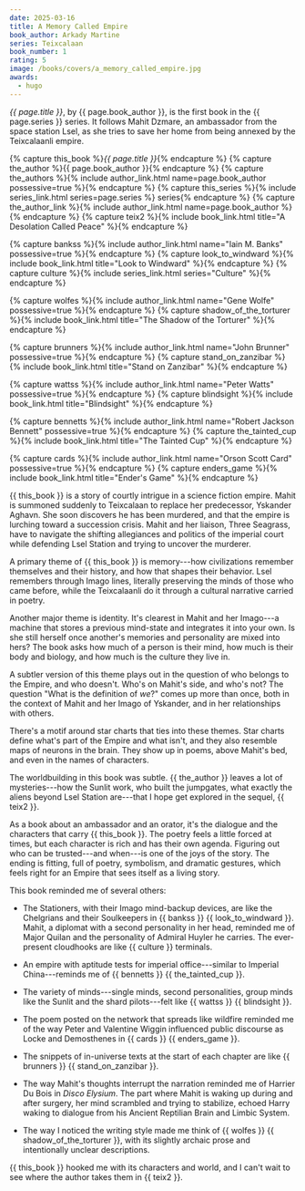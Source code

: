 ```yaml
---
date: 2025-03-16
title: A Memory Called Empire
book_author: Arkady Martine
series: Teixcalaan
book_number: 1
rating: 5
image: /books/covers/a_memory_called_empire.jpg
awards:
  - hugo
---
```


<cite class="book-title">{{ page.title }}</cite>, by <span
class="author-name">{{ page.book_author }}</span>, is the first book in the
<span class="book-series">{{ page.series }}</span> series. It follows Mahit
Dzmare, an ambassador from the space station Lsel, as she tries to save her
home from being annexed by the Teixcalaanli empire.

{% capture this_book %}<cite class="book-title">{{ page.title }}</cite>{% endcapture %}
{% capture the_author %}<span class="author-name">{{ page.book_author }}</span>{% endcapture %}
{% capture the_authors %}{% include author_link.html name=page.book_author possessive=true %}{% endcapture %}
{% capture this_series %}{% include series_link.html series=page.series %} series{% endcapture %}
{% capture the_author_link %}{% include author_link.html name=page.book_author %}{% endcapture %}
{% capture teix2 %}{% include book_link.html title="A Desolation Called Peace" %}{% endcapture %}

{% capture bankss %}{% include author_link.html name="Iain M. Banks" possessive=true %}{% endcapture %}
{% capture look_to_windward %}{% include book_link.html title="Look to Windward" %}{% endcapture %}
{% capture culture %}{% include series_link.html series="Culture" %}{% endcapture %}

{% capture wolfes %}{% include author_link.html name="Gene Wolfe" possessive=true %}{% endcapture %}
{% capture shadow_of_the_torturer %}{% include book_link.html title="The Shadow of the Torturer" %}{% endcapture %}

{% capture brunners %}{% include author_link.html name="John Brunner" possessive=true %}{% endcapture %}
{% capture stand_on_zanzibar %}{% include book_link.html title="Stand on Zanzibar" %}{% endcapture %}

{% capture wattss %}{% include author_link.html name="Peter Watts" possessive=true %}{% endcapture %}
{% capture blindsight %}{% include book_link.html title="Blindsight" %}{% endcapture %}

{% capture bennetts %}{% include author_link.html name="Robert Jackson Bennett" possessive=true %}{% endcapture %}
{% capture the_tainted_cup %}{% include book_link.html title="The Tainted Cup" %}{% endcapture %}

{% capture cards %}{% include author_link.html name="Orson Scott Card" possessive=true %}{% endcapture %}
{% capture enders_game %}{% include book_link.html title="Ender's Game" %}{% endcapture %}

{{ this_book }} is a story of courtly intrigue in a science fiction empire.
Mahit is summoned suddenly to Teixcalaan to replace her predecessor, Yskander
Aghavn. She soon discovers he has been murdered, and that the empire is
lurching toward a succession crisis. Mahit and her liaison, Three Seagrass,
have to navigate the shifting allegiances and politics of the imperial court
while defending Lsel Station and trying to uncover the murderer.

A primary theme of {{ this_book }} is memory---how civilizations remember
themselves and their history, and how that shapes their behavior. Lsel
remembers through Imago lines, literally preserving the minds of those who
came before, while the Teixcalaanli do it through a cultural narrative carried
in poetry.

Another major theme is identity. It's clearest in Mahit and her Imago---a machine
that stores a previous mind-state and integrates it into your own. Is she still
herself once another's memories and personality are mixed into hers? The book
asks how much of a person is their mind, how much is their body and biology,
and how much is the culture they live in.

A subtler version of this theme plays out in the question of who belongs to the
Empire, and who doesn't. Who's on Mahit's side, and who's not? The question
"What is the definition of _we_?" comes up more than once, both in the context
of Mahit and her Imago of Yskander, and in her relationships with others.

There's a motif around star charts that ties into these themes. Star charts
define what's part of the Empire and what isn't, and they also resemble maps of
neurons in the brain. They show up in poems, above Mahit's bed, and even in the
names of characters.

The worldbuilding in this book was subtle. {{ the_author }} leaves a lot of
mysteries---how the Sunlit work, who built the jumpgates, what exactly the
aliens beyond Lsel Station are---that I hope get explored in the sequel, {{
teix2 }}.

As a book about an ambassador and an orator, it's the dialogue and the
characters that carry {{ this_book }}. The poetry feels a little forced at
times, but each character is rich and has their own agenda. Figuring out who
can be trusted---and when---is one of the joys of the story. The ending is
fitting, full of poetry, symbolism, and dramatic gestures, which feels right
for an Empire that sees itself as a living story.

This book reminded me of several others:

- The Stationers, with their Imago mind-backup devices, are like the
  Chelgrians and their Soulkeepers in {{ bankss }} {{ look_to_windward }}.
  Mahit, a diplomat with a second personality in her head, reminded me of
  Major Quilan and the personality of Admiral Huyler he carries. The
  ever-present cloudhooks are like {{ culture }} terminals.

- An empire with aptitude tests for imperial office---similar to Imperial
  China---reminds me of {{ bennetts }} {{ the_tainted_cup }}.

- The variety of minds---single minds, second personalities, group minds like the
  Sunlit and the shard pilots---felt like {{ wattss }} {{ blindsight }}.

- The poem posted on the network that spreads like wildfire reminded me of the
  way Peter and Valentine Wiggin influenced public discourse as Locke and
  Demosthenes in {{ cards }} {{ enders_game }}.

- The snippets of in-universe texts at the start of each chapter are like {{
  brunners }} {{ stand_on_zanzibar }}.

- The way Mahit's thoughts interrupt the narration reminded me of Harrier Du
  Bois in <cite class="video-game-title">Disco Elysium</cite>. The part where
  Mahit is waking up during and after surgery, her mind scrambled and trying to
  stabilize, echoed Harry waking to dialogue from his Ancient Reptilian Brain
  and Limbic System.

- The way I noticed the writing style made me think of {{ wolfes }} {{
  shadow_of_the_torturer }}, with its slightly archaic prose and intentionally
  unclear descriptions.

{{ this_book }} hooked me with its characters and world, and I can't wait to
see where the author takes them in {{ teix2 }}.
